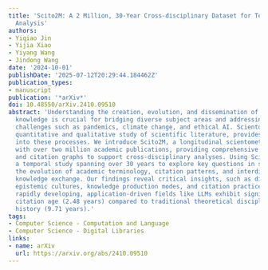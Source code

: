 ```yaml
---
title: 'Scito2M: A 2 Million, 30-Year Cross-disciplinary Dataset for Temporal Scientometric
  Analysis'
authors:
- Yiqiao Jin
- Yijia Xiao
- Yiyang Wang
- Jindong Wang
date: '2024-10-01'
publishDate: '2025-07-12T20:29:44.184462Z'
publication_types:
- manuscript
publication: '*arXiv*'
doi: 10.48550/arXiv.2410.09510
abstract: 'Understanding the creation, evolution, and dissemination of scientific
  knowledge is crucial for bridging diverse subject areas and addressing complex global
  challenges such as pandemics, climate change, and ethical AI. Scientometrics, the
  quantitative and qualitative study of scientific literature, provides valuable insights
  into these processes. We introduce Scito2M, a longitudinal scientometric dataset
  with over two million academic publications, providing comprehensive contents information
  and citation graphs to support cross-disciplinary analyses. Using Scito2M, we conduct
  a temporal study spanning over 30 years to explore key questions in scientometrics:
  the evolution of academic terminology, citation patterns, and interdisciplinary
  knowledge exchange. Our findings reveal critical insights, such as disparities in
  epistemic cultures, knowledge production modes, and citation practices. For example,
  rapidly developing, application-driven fields like LLMs exhibit significantly shorter
  citation age (2.48 years) compared to traditional theoretical disciplines like oral
  history (9.71 years).'
tags:
- Computer Science - Computation and Language
- Computer Science - Digital Libraries
links:
- name: arXiv
  url: https://arxiv.org/abs/2410.09510
---
```

